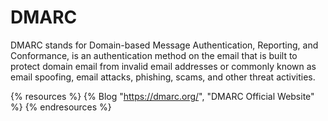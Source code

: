 # DMARC

DMARC stands for Domain-based Message Authentication, Reporting, and Conformance, is an authentication method on the email that is built to protect domain email from invalid email addresses or commonly known as email spoofing, email attacks, phishing, scams, and other threat activities.

{% resources %}
  {% Blog "https://dmarc.org/", "DMARC Official Website" %}
{% endresources %}